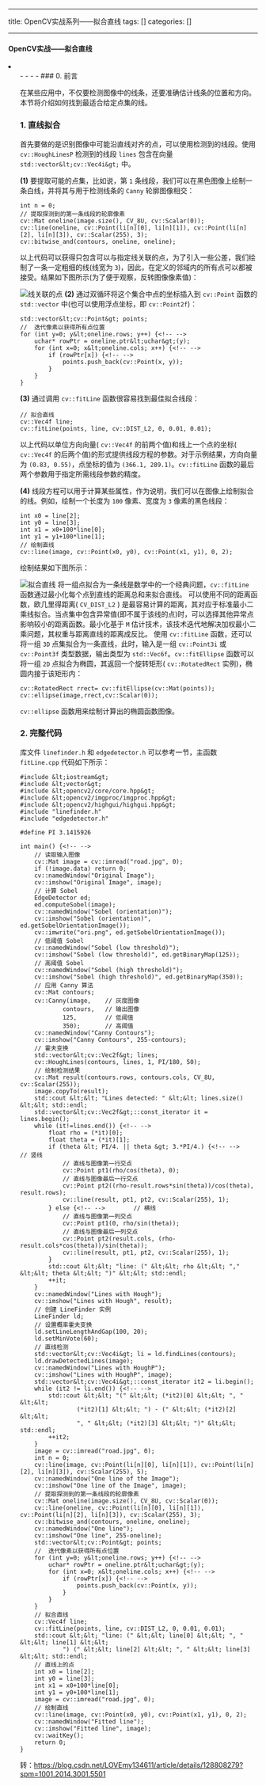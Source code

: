 
--- 
title:  OpenCV实战系列——拟合直线 
tags: []
categories: [] 

---
#### OpenCV实战——拟合直线
<li> 
  <ul>- - - - 
### 0. 前言

在某些应用中，不仅要检测图像中的线条，还要准确估计线条的位置和方向。本节将介绍如何找到最适合给定点集的线。

### 1. 直线拟合

首先要做的是识别图像中可能沿直线对齐的点，可以使用检测到的线段。使用 `cv::HoughLinesP` 检测到的线段 `lines` 包含在向量 `std::vector&lt;cv::Vec4i&gt;` 中。

**(1)** 要提取可能的点集，比如说，第 `1` 条线段，我们可以在黑色图像上绘制一条白线，并将其与用于检测线条的 `Canny` 轮廓图像相交：

```
int n = 0;
// 提取探测到的第一条线段的轮廓像素
cv::Mat oneline(image.size(), CV_8U, cv::Scalar(0));
cv::line(oneline, cv::Point(li[n][0], li[n][1]), cv::Point(li[n][2], li[n][3]), cv::Scalar(255), 3);
cv::bitwise_and(contours, oneline, oneline);

```

以上代码可以获得只包含可以与指定线关联的点，为了引入一些公差，我们绘制了一条一定粗细的线(线宽为 `3`)，因此，在定义的邻域内的所有点可以都被接受。结果如下图所示(为了便于观察，反转图像像素值)：

<img src="https://img-blog.csdnimg.cn/7aa478e49ff44911a5bbb57a8b3456d2.png#pic_center" alt="线关联的点"> **(2)** 通过双循环将这个集合中点的坐标插入到 `cv::Point` 函数的 `std::vector` 中(也可以使用浮点坐标，即 `cv::Point2f`)：

```
std::vector&lt;cv::Point&gt; points;
//  迭代像素以获得所有点位置
for (int y=0; y&lt;oneline.rows; y++) {<!-- -->
    uchar* rowPtr = oneline.ptr&lt;uchar&gt;(y);
    for (int x=0; x&lt;oneline.cols; x++) {<!-- -->
        if (rowPtr[x]) {<!-- -->
            points.push_back(cv::Point(x, y));
        }
    }
}

```

**(3)** 通过调用 `cv::fitLine` 函数很容易找到最佳拟合线段：

```
// 拟合直线
cv::Vec4f line;
cv::fitLine(points, line, cv::DIST_L2, 0, 0.01, 0.01);

```

以上代码以单位方向向量( `cv::Vec4f` 的前两个值)和线上一个点的坐标( `cv::Vec4f` 的后两个值)的形式提供线段方程的参数。对于示例结果，方向向量为 `(0.83, 0.55)`，点坐标的值为 `(366.1, 289.1)`。`cv::fitLine` 函数的最后两个参数用于指定所需线段参数的精度。

**(4)** 线段方程可以用于计算某些属性，作为说明，我们可以在图像上绘制拟合的线。例如，绘制一个长度为 `100` 像素、宽度为 `3` 像素的黑色线段：

```
int x0 = line[2];
int y0 = line[3];
int x1 = x0+100*line[0];
int y1 = y1+100*line[1];
// 绘制直线
cv::line(image, cv::Point(x0, y0), cv::Point(x1, y1), 0, 2);

```

绘制结果如下图所示：

<img src="https://img-blog.csdnimg.cn/01ff07e0287a4e189d44e5e32a4d92e8.png#pic_center" alt="拟合直线"> 将一组点拟合为一条线是数学中的一个经典问题，`cv::fitLine` 函数通过最小化每个点到直线的距离总和来拟合直线。 可以使用不同的距离函数，欧几里得距离( `CV_DIST_L2` ) 是最容易计算的距离，其对应于标准最小二乘线拟合。当点集中包含异常值(即不属于该线的点)时，可以选择其他异常点影响较小的距离函数。最小化基于 `M` 估计技术，该技术迭代地解决加权最小二乘问题，其权重与距离直线的距离成反比。 使用 `cv::fitLine` 函数，还可以将一组 `3D` 点集拟合为一条直线，此时，输入是一组 `cv::Point3i` 或 `cv::Point3f` 类型数据，输出类型为 `std::Vec6f`。`cv::fitEllipse` 函数可以将一组 `2D` 点拟合为椭圆，其返回一个旋转矩形( `cv::RotatedRect` 实例)，椭圆内接于该矩形内：

```
cv::RotatedRect rrect= cv::fitEllipse(cv::Mat(points));
cv::ellipse(image,rrect,cv::Scalar(0));

```

`cv::ellipse` 函数用来绘制计算出的椭圆函数图像。

### 2. 完整代码

库文件 `linefinder.h` 和 `edgedetector.h` 可以参考一节，主函数 `fitLine.cpp` 代码如下所示：

```
#include &lt;iostream&gt;
#include &lt;vector&gt;
#include &lt;opencv2/core/core.hpp&gt;
#include &lt;opencv2/imgproc/imgproc.hpp&gt;
#include &lt;opencv2/highgui/highgui.hpp&gt;
#include "linefinder.h"
#include "edgedetector.h"

#define PI 3.1415926

int main() {<!-- -->
    // 读取输入图像
    cv::Mat image = cv::imread("road.jpg", 0);
    if (!image.data) return 0;
    cv::namedWindow("Original Image");
    cv::imshow("Original Image", image);
    // 计算 Sobel
    EdgeDetector ed;
    ed.computeSobel(image);
    cv::namedWindow("Sobel (orientation)");
    cv::imshow("Sobel (orientation)", ed.getSobelOrientationImage());
    cv::imwrite("ori.png", ed.getSobelOrientationImage());
    // 低阈值 Sobel
    cv::namedWindow("Sobel (low threshold)");
    cv::imshow("Sobel (low threshold)", ed.getBinaryMap(125));
    // 高阈值 Sobel
    cv::namedWindow("Sobel (high threshold)");
    cv::imshow("Sobel (high threshold)", ed.getBinaryMap(350));
    // 应用 Canny 算法
    cv::Mat contours;
    cv::Canny(image,    // 灰度图像
            contours,   // 输出图像
            125,        // 低阈值
            350);       // 高阈值
    cv::namedWindow("Canny Contours");
    cv::imshow("Canny Contours", 255-contours);
    // 霍夫变换
    std::vector&lt;cv::Vec2f&gt; lines;
    cv::HoughLines(contours, lines, 1, PI/180, 50);
    // 绘制检测结果
    cv::Mat result(contours.rows, contours.cols, CV_8U, cv::Scalar(255));
    image.copyTo(result);
    std::cout &lt;&lt; "Lines detected: " &lt;&lt; lines.size() &lt;&lt; std::endl;
    std::vector&lt;cv::Vec2f&gt;::const_iterator it = lines.begin();
    while (it!=lines.end()) {<!-- -->
        float rho = (*it)[0];
        float theta = (*it)[1];
        if (theta &lt; PI/4. || theta &gt; 3.*PI/4.) {<!-- -->    // 竖线
            // 直线与图像第一行交点
            cv::Point pt1(rho/cos(theta), 0);
            // 直线与图像最后一行交点
            cv::Point pt2((rho-result.rows*sin(theta))/cos(theta), result.rows);
            cv::line(result, pt1, pt2, cv::Scalar(255), 1);
        } else {<!-- -->        // 横线
            // 直线与图像第一列交点
            cv::Point pt1(0, rho/sin(theta));
            // 直线与图像最后一列交点
            cv::Point pt2(result.cols, (rho-result.cols*cos(theta))/sin(theta));
            cv::line(result, pt1, pt2, cv::Scalar(255), 1);
        }
        std::cout &lt;&lt; "line: (" &lt;&lt; rho &lt;&lt; "," &lt;&lt; theta &lt;&lt; ")" &lt;&lt; std::endl;
        ++it;
    }
    cv::namedWindow("Lines with Hough");
    cv::imshow("Lines with Hough", result);
    // 创建 LineFinder 实例
    LineFinder ld;
    // 设置概率霍夫变换
    ld.setLineLengthAndGap(100, 20);
    ld.setMinVote(60);
    // 直线检测
    std::vector&lt;cv::Vec4i&gt; li = ld.findLines(contours);
    ld.drawDetectedLines(image);
    cv::namedWindow("Lines with HoughP");
    cv::imshow("Lines with HoughP", image);
    std::vector&lt;cv::Vec4i&gt;::const_iterator it2 = li.begin();
    while (it2 != li.end()) {<!-- -->
        std::cout &lt;&lt; "(" &lt;&lt; (*it2)[0] &lt;&lt; ", " &lt;&lt; 
                (*it2)[1] &lt;&lt; ") - (" &lt;&lt; (*it2)[2] &lt;&lt; 
                ", " &lt;&lt; (*it2)[3] &lt;&lt; ")" &lt;&lt; std::endl;
        ++it2;
    }
    image = cv::imread("road.jpg", 0);
    int n = 0;
    cv::line(image, cv::Point(li[n][0], li[n][1]), cv::Point(li[n][2], li[n][3]), cv::Scalar(255), 5);
    cv::namedWindow("One line of the Image");
    cv::imshow("One line of the Image", image);
    // 提取探测到的第一条线段的轮廓像素
    cv::Mat oneline(image.size(), CV_8U, cv::Scalar(0));
    cv::line(oneline, cv::Point(li[n][0], li[n][1]), cv::Point(li[n][2], li[n][3]), cv::Scalar(255), 3);
    cv::bitwise_and(contours, oneline, oneline);
    cv::namedWindow("One line");
    cv::imshow("One line", 255-oneline);
    std::vector&lt;cv::Point&gt; points;
    //  迭代像素以获得所有点位置
    for (int y=0; y&lt;oneline.rows; y++) {<!-- -->
        uchar* rowPtr = oneline.ptr&lt;uchar&gt;(y);
        for (int x=0; x&lt;oneline.cols; x++) {<!-- -->
            if (rowPtr[x]) {<!-- -->
                points.push_back(cv::Point(x, y));
            }
        }
    }
    // 拟合直线
    cv::Vec4f line;
    cv::fitLine(points, line, cv::DIST_L2, 0, 0.01, 0.01);
    std::cout &lt;&lt; "line: (" &lt;&lt; line[0] &lt;&lt; ", " &lt;&lt; line[1] &lt;&lt; 
            ") (" &lt;&lt; line[2] &lt;&lt; ", " &lt;&lt; line[3] &lt;&lt; std::endl;
    // 直线上的点
    int x0 = line[2];
    int y0 = line[3];
    int x1 = x0+100*line[0];
    int y1 = y0+100*line[1];
    image = cv::imread("road.jpg", 0);
    // 绘制直线
    cv::line(image, cv::Point(x0, y0), cv::Point(x1, y1), 0, 2);
    cv::namedWindow("Fitted line");
    cv::imshow("Fitted line", image);
    cv::waitKey();
    return 0;
}

```

转：https://blog.csdn.net/LOVEmy134611/article/details/128808279?spm=1001.2014.3001.5501
